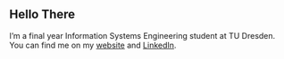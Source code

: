 ## Hello There

I’m a final year Information Systems Engineering student at TU Dresden. You can find me on my [website](https://time0o.github.io/) and [LinkedIn](https://www.linkedin.com/in/timo-nicolai/).

